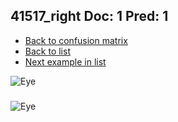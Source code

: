 ## 41517_right Doc: 1 Pred: 1
- [Back to confusion matrix](https://github.com/juliandewit/kaggle_retinopathy/blob/master/matrix.md)
- [Back to list](https://github.com/juliandewit/kaggle_retinopathy/blob/master/lists/11/list.md)
- [Next example in list](https://github.com/juliandewit/kaggle_retinopathy/blob/master/lists/11/41/41525_left.md)

![Eye](https://retinopaty.blob.core.windows.net/size1024/41517_right_1.jpeg)

### 

![Eye]()
